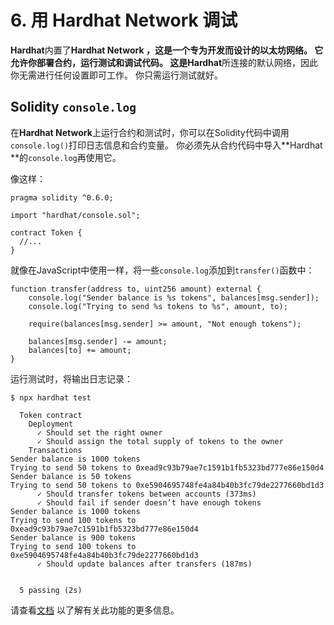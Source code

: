 # 6. 用 Hardhat Network 调试

**Hardhat**内置了**Hardhat Network **，这是一个专为开发而设计的以太坊网络。 它允许你部署合约，运行测试和调试代码。 这是**Hardhat**所连接的默认网络，因此你无需进行任何设置即可工作。 你只需运行测试就好。

## Solidity `console.log`
在**Hardhat Network**上运行合约和测试时，你可以在Solidity代码中调用`console.log()`打印日志信息和合约变量。 你必须先从合约代码中导入**Hardhat **的`console.log`再使用它。

像这样：

```solidity{3}
pragma solidity ^0.6.0;

import "hardhat/console.sol";

contract Token {
  //...
}
```

就像在JavaScript中使用一样，将一些`console.log`添加到`transfer()`函数中：

```solidity{2,3}
function transfer(address to, uint256 amount) external {
    console.log("Sender balance is %s tokens", balances[msg.sender]);
    console.log("Trying to send %s tokens to %s", amount, to);

    require(balances[msg.sender] >= amount, "Not enough tokens");

    balances[msg.sender] -= amount;
    balances[to] += amount;
}
```

运行测试时，将输出日志记录：

```{8-11,14-17}
$ npx hardhat test

  Token contract
    Deployment
      ✓ Should set the right owner
      ✓ Should assign the total supply of tokens to the owner
    Transactions
Sender balance is 1000 tokens
Trying to send 50 tokens to 0xead9c93b79ae7c1591b1fb5323bd777e86e150d4
Sender balance is 50 tokens
Trying to send 50 tokens to 0xe5904695748fe4a84b40b3fc79de2277660bd1d3
      ✓ Should transfer tokens between accounts (373ms)
      ✓ Should fail if sender doesn’t have enough tokens
Sender balance is 1000 tokens
Trying to send 100 tokens to 0xead9c93b79ae7c1591b1fb5323bd777e86e150d4
Sender balance is 900 tokens
Trying to send 100 tokens to 0xe5904695748fe4a84b40b3fc79de2277660bd1d3
      ✓ Should update balances after transfers (187ms)


  5 passing (2s)
```
请查看[文档](/hardhat-network/README.md#console-log) 以了解有关此功能的更多信息。
